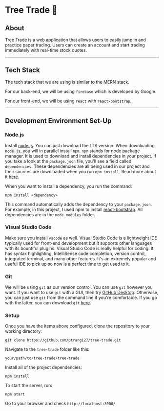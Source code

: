 # Tree Trade &#127794;

## About
Tree Trade is a web application that allows users to easily jump in and practice paper trading. Users can create an account and start trading immediately with real-time stock quotes.

***

## Tech Stack
The tech stack that we are using is similar to the MERN stack.

For our back-end, we will be using `firebase` which is developed by Google. 

For our front-end, we will be using `react` with `react-bootstrap`.

***

## Development Environment Set-Up

### Node.js
Install [node.js](https://nodejs.org/en/download/). You can just download the LTS version. When downloading `node.js`, you will in parallel install `npm`. `npm` stands for node package manager. It is used to download and install dependencies in your project. If you take a look at the `package.json` file, you'll see a field called `dependencies`. These dependencies are all being used in our project and their sources are downloaded when you run `npm install`. Read more about it [here](https://www.w3schools.com/whatis/whatis_npm.asp).

When you want to install a dependency, you run the command:

```
npm install <dependency>
```

This command automatically adds the dependency to your `package.json`. For example, in this project, I used npm to install [react-bootstrap](https://react-bootstrap.github.io/). All dependencies are in the `node_modules` folder.

### Visual Studio Code
Make sure you install `vscode` as well. Visual Studio Code is a lightweight IDE typically used for front-end development but it supports other languages with its bountiful plugins. Visual Studio Code is really helpful for coding. It has syntax highlighting, IntelliSense code completion, version control, integrated terminal, and many other features. It's an extremely popular and useful IDE to pick up so now is a perfect time to get used to it.

### Git
We will be using `git` as our version control. You can use `git` however you want. If you want to use `git` with a GUI, then try [GitHub Desktop](https://desktop.github.com/). Otherwise, you can just use `git` from the command line if you're comfortable. If you go with the latter, you can download `git` [here](https://git-scm.com/downloads).


### Setup
Once you have the items above configured, clone the repository to your working directory:

```
git clone https://github.com/ptrang127/tree-trade.git
```
Navigate to the `tree-trade` folder like this:

```
your/path/to/tree-trade/tree-trade
```

Install all of the project dependencies:

```
npm install
```

To start the server, run:

```
npm start
```

Go to your browser and check `http://localhost:3000/`